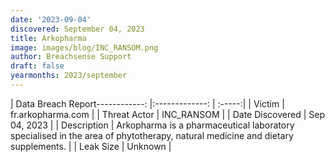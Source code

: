 ```yaml
---
date: '2023-09-04'
discovered: September 04, 2023
title: Arkopharma
image: images/blog/INC_RANSOM.png
author: Breachsense Support
draft: false
yearmonths: 2023/september
---
```


| Data Breach Report------------:     |:-------------:    | :-----:|
| Victim      | fr.arkopharma.com      | 
| Threat Actor      | INC_RANSOM      | 
| Date Discovered      | Sep 04, 2023      | 
| Description      | Arkopharma is a pharmaceutical laboratory specialised in the area of phytotherapy, natural medicine and dietary supplements.      | 
| Leak Size      | Unknown      | 

